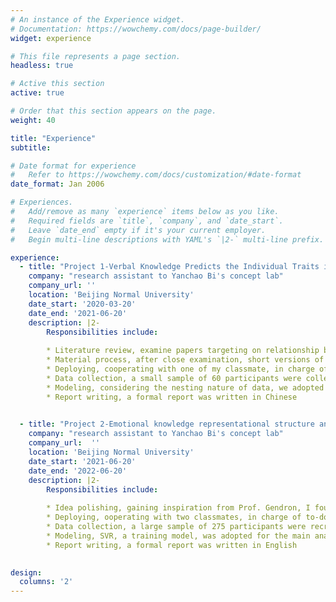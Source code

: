 ```yaml
---
# An instance of the Experience widget.
# Documentation: https://wowchemy.com/docs/page-builder/
widget: experience

# This file represents a page section.
headless: true

# Active this section
active: true

# Order that this section appears on the page.
weight: 40

title: "Experience"
subtitle: 

# Date format for experience
#   Refer to https://wowchemy.com/docs/customization/#date-format
date_format: Jan 2006

# Experiences.
#   Add/remove as many `experience` items below as you like.
#   Required fields are `title`, `company`, and `date_start`.
#   Leave `date_end` empty if it's your current employer.
#   Begin multi-line descriptions with YAML's `|2-` multi-line prefix.

experience:
  - title: "Project 1-Verbal Knowledge Predicts the Individual Traits in Sociality and Morality"
    company: "research assistant to Yanchao Bi's concept lab"
    company_url: ''
    location: 'Beijing Normal University'
    date_start: '2020-03-20'
    date_end: '2021-06-20'
    description: |2-
        Responsibilities include:
        
        * Literature review, examine papers targeting on relationship between language and non-verbal traits
        * Material process, after close examination, short versions of SVO - testing how prosocial one is, and moral dilemma questionnair were taken
        * Deploying, cooperating with one of my classmate, in charge of to-do-items distribution
        * Data collection, a small sample of 60 participants were collected via a face to face guidance
        * Modeling, considering the nesting nature of data, we adopted SVM and RSA for analysis
        * Report writing, a formal report was written in Chinese

      
  - title: "Project 2-Emotional knowledge representational structure and its prediction of emotional well-being"
    company: "research assistant to Yanchao Bi's concept lab"
    company_url:  ''
    location: 'Beijing Normal University'
    date_start: '2021-06-20'
    date_end: '2022-06-20'
    description: |2-
        Responsibilities include:
        
        * Idea polishing, gaining inspiration from Prof. Gendron, I found the relationship between emotional semantic knowledge and well-being intriguing
        * Deploying, ooperating with two classmates, in charge of to-do-items distribution
        * Data collection, a large sample of 275 participants were recruited via online platform
        * Modeling, SVR, a training model, was adopted for the main analysis; we have also applied clustering, logical regression, and PCA to analyze
        * Report writing, a formal report was written in English
       

design:
  columns: '2'
---
```

